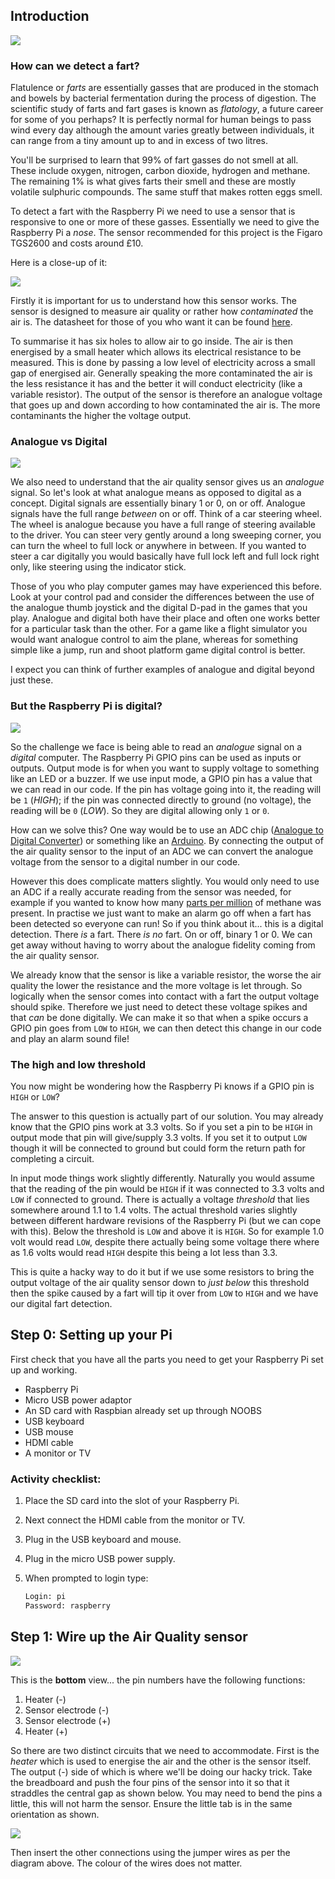 ## Introduction

![](./images/dude.png)

### How can we detect a fart?

Flatulence or *farts* are essentially gasses that are produced in the stomach and bowels by bacterial fermentation during the process of digestion. The scientific study of farts and fart gases is known as *flatology*, a future career for some of you perhaps? It is perfectly normal for human beings to pass wind every day although the amount varies greatly between individuals, it can range from a tiny amount up to and in excess of two litres.

You'll be surprised to learn that 99% of fart gasses do not smell at all. These include oxygen, nitrogen, carbon dioxide, hydrogen and methane. The remaining 1% is what gives farts their smell and these are mostly volatile sulphuric compounds. The same stuff that makes rotten eggs smell.

To detect a fart with the Raspberry Pi we need to use a sensor that is responsive to one or more of these gasses. Essentially we need to give the Raspberry Pi a *nose*. The sensor recommended for this project is the Figaro TGS2600 and costs around £10.

Here is a close-up of it:

![](./images/figaro.png)

Firstly it is important for us to understand how this sensor works. The sensor is designed to measure air quality or rather how *contaminated* the air is. The datasheet for those of you who want it can be found [here](http://www.figarosensor.com/products/2600pdf.pdf).

To summarise it has six holes to allow air to go inside. The air is then energised by a small heater which allows its electrical resistance to be measured. This is done by passing a low level of electricity across a small gap of energised air. Generally speaking the more contaminated the air is the less resistance it has and the better it will conduct electricity (like a variable resistor). The output of the sensor is therefore an analogue voltage that goes up and down according to how contaminated the air is. The more contaminants the higher the voltage output.

### Analogue vs Digital

![](./images/analogue_digital.png)

We also need to understand that the air quality sensor gives us an *analogue* signal. So let's look at what analogue means as opposed to digital as a concept. Digital signals are essentially binary 1 or 0, on or off. Analogue signals have the full range *between* on or off. Think of a car steering wheel. The wheel is analogue because you have a full range of steering available to the driver. You can steer very gently around a long sweeping corner, you can turn the wheel to full lock or anywhere in between. If you wanted to steer a car digitally you would basically have full lock left and full lock right only, like steering using the indicator stick.

Those of you who play computer games may have experienced this before. Look at your control pad and consider the differences between the use of the analogue thumb joystick and the digital D-pad in the games that you play. Analogue and digital both have their place and often one works better for a particular task than the other. For a game like a flight simulator you would want analogue control to aim the plane, whereas for something simple like a jump, run and shoot platform game digital control is better.

I expect you can think of further examples of analogue and digital beyond just these.

### But the Raspberry Pi is digital?

![](./images/gpio_b_plus.png)

So the challenge we face is being able to read an *analogue* signal on a *digital* computer. The Raspberry Pi GPIO pins can be used as inputs or outputs. Output mode is for when you want to supply voltage to something like an LED or a buzzer. If we use input mode, a GPIO pin has a value that we can read in our code. If the pin has voltage going into it, the reading will be `1` (*HIGH*); if the pin was connected directly to ground (no voltage), the reading will be `0` (*LOW*). So they are digital allowing only `1` or `0`.

How can we solve this? One way would be to use an ADC chip ([Analogue to Digital Converter](http://en.wikipedia.org/wiki/Analog-to-digital_converter)) or something like an [Arduino](http://arduino.cc/en/Main/Products). By connecting the output of the air quality sensor to the input of an ADC we can convert the analogue voltage from the sensor to a digital number in our code.

However this does complicate matters slightly. You would only need to use an ADC if a really accurate reading from the sensor was needed, for example if you wanted to know how many [parts per million](http://en.wikipedia.org/wiki/Parts-per_notation) of methane was present. In practise we just want to make an alarm go off when a fart has been detected so everyone can run! So if you think about it... this is a digital detection. There *is* a fart. There *is no* fart. On or off, binary 1 or 0. We can get away without having to worry about the analogue fidelity coming from the air quality sensor.

We already know that the sensor is like a variable resistor, the worse the air quality the lower the resistance and the more voltage is let through. So logically when the sensor comes into contact with a fart the output voltage should spike. Therefore we just need to detect these voltage spikes and that *can* be done digitally. We can make it so that when a spike occurs a GPIO pin goes from `LOW` to `HIGH`, we can then detect this change in our code and play an alarm sound file!

### The high and low threshold

You now might be wondering how the Raspberry Pi knows if a GPIO pin is `HIGH` or `LOW`?

The answer to this question is actually part of our solution. You may already know that the GPIO pins work at 3.3 volts. So if you set a pin to be `HIGH` in output mode that pin will give/supply 3.3 volts. If you set it to output `LOW` though it will be connected to ground but could form the return path for completing a circuit.

In input mode things work slightly differently. Naturally you would assume that the reading of the pin would be `HIGH` if it was connected to 3.3 volts and `LOW` if connected to ground. There is actually a voltage *threshold* that lies somewhere around 1.1 to 1.4 volts. The actual threshold varies slightly between different hardware revisions of the Raspberry Pi (but we can cope with this). Below the threshold is `LOW` and above it is `HIGH`. So for example 1.0 volt would read `LOW`, despite there actually being some voltage there where as 1.6 volts would read `HIGH` despite this being a lot less than 3.3.

This is quite a hacky way to do it but if we use some resistors to bring the output voltage of the air quality sensor down to *just below* this threshold then the spike caused by a fart will tip it over from `LOW` to `HIGH` and we have our digital fart detection.

## Step 0: Setting up your Pi

First check that you have all the parts you need to get your Raspberry Pi set up and working.

- Raspberry Pi
- Micro USB power adaptor
- An SD card with Raspbian already set up through NOOBS
- USB keyboard
- USB mouse
- HDMI cable
- A monitor or TV

### Activity checklist:

1. Place the SD card into the slot of your Raspberry Pi.
1. Next connect the HDMI cable from the monitor or TV.
1. Plug in the USB keyboard and mouse.
1. Plug in the micro USB power supply.
1. When prompted to login type:

    ```bash
    Login: pi
    Password: raspberry
    ```

## Step 1: Wire up the Air Quality sensor

![](./images/pinout.png)

This is the **bottom** view... the pin numbers have the following functions:

1. Heater (-)
1. Sensor electrode (-)
1. Sensor electrode (+)
1. Heater (+)

So there are two distinct circuits that we need to accommodate. First is the *heater* which is used to energise the air and the other is the sensor itself. The output (-) side of which is where we'll be doing our hacky trick. Take the breadboard and push the four pins of the sensor into it so that it straddles the central gap as shown below. You may need to bend the pins a little, this will not harm the sensor. Ensure the little tab is in the same orientation as shown.

![](./images/fzz_a.png)

Then insert the other connections using the jumper wires as per the diagram above. The colour of the wires does not matter.
